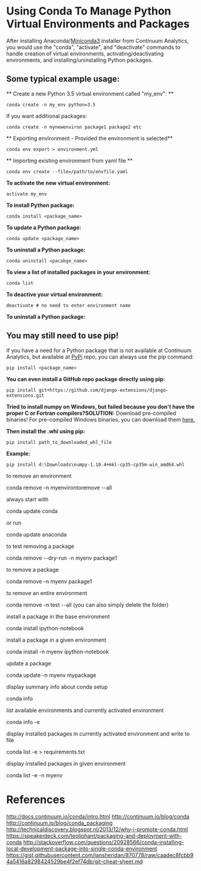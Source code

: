 # Using Conda To Manage Python Virtual Environments and Packages

After installing Anaconda/[Miniconda3](http://conda.pydata.org/miniconda.html) installer from Continuum Analytics, you would use the "conda", "activate", and "deactivate" commands to handle creation of virtual environments, activating/deactivating environments, and installing/uninstalling Python packages.

## Some typical example usage:

** Create a new Python 3.5 virtual environment called "my_env": **

```
conda create -n my_env python=3.5

```
If you want additional packages:
```
conda create -n mynewenviron package1 package2 etc
```

** Exporting environment - Provided the environment is selected**
```
conda env export > environment.yml
```
**  Importing existing environment from yaml file **
```
conda env create --file=/path/to/envfile.yaml
```

**To activate the new virtual environment:**

```
activate my_env

```

**To install Python package:**

```
conda install <package_name>

```

**To update a Python package:**

```
conda update <package_name>

```

**To uninstall a Python package:**


```
conda uninstall <pacakge_name>

```

**To view a list of installed packages in your environment:**

```
conda list

```

**To deactive your virtual environment:**
```
deactivate # no need to enter environment name

```

**To uninstall a Python package:**

## You may still need to use pip!

If you have a need for a Python package that is not available at Continuum Analytics, but available at [PyPi](https://pypi.python.org/pypi) repo, you can always use the pip command:

```
pip install <package_name>

```

**You can even install a GitHub repo package directly using pip:**

```
pip install git+https://github.com/django-extensions/django-extensions.git

```

**Tried to install numpy on Windows, but failed because you don't have the proper C or Fortran compilers?SOLUTION:** Download pre-compiled binaries! For pre-compiled Windows binaries, you can download them [here.](http://www.lfd.uci.edu/~gohlke/pythonlibs/)

**Then install the .whl using pip:**

```
pip install path_to_downloaded_whl_file

```

**Example:**

```
pip install d:\Downloads\numpy-1.10.4+mkl-cp35-cp35m-win_amd64.whl
```





to remove an environment

  conda remove -n myenvirontoremove --all
  
always start with

  conda update conda

or run

  conda update anaconda


to test removing a package

  conda remove --dry-run -n myenv package1


to remove a package

  conda remove -n myenv package1


to remove an entire environment

  conda remove -n test --all (you can also simply delete the folder)


install a package in the base environment

  conda install ipython-notebook


install a package in a given environment

  conda install -n myenv ipython-notebook


update a package

  conda update -n myenv mypackage


display summary info about conda setup

  conda info


list available environments and currently activated environment

  conda info -e


display installed packages in currently activated environment and write to file

  conda list -e > requirements.txt


display installed packages in given environment

  conda list -e -n myenv


References
==========
http://docs.continuum.io/conda/intro.html
http://continuum.io/blog/conda
http://continuum.io/blog/conda_packaging
http://technicaldiscovery.blogspot.nl/2013/12/why-i-promote-conda.html
https://speakerdeck.com/teoliphant/packaging-and-deployment-with-conda
http://stackoverflow.com/questions/20928566/conda-installing-local-development-package-into-single-conda-environment
https://gist.githubusercontent.com/iansheridan/870778/raw/caadec8fcbb94a5416a8298424529be4f2ef74db/git-cheat-sheet.md